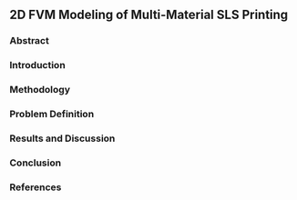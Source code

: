 ## 2D FVM Modeling of Multi-Material SLS Printing 
### Abstract 
### Introduction 
### Methodology 
### Problem Definition 
### Results and Discussion 
### Conclusion 
### References 
